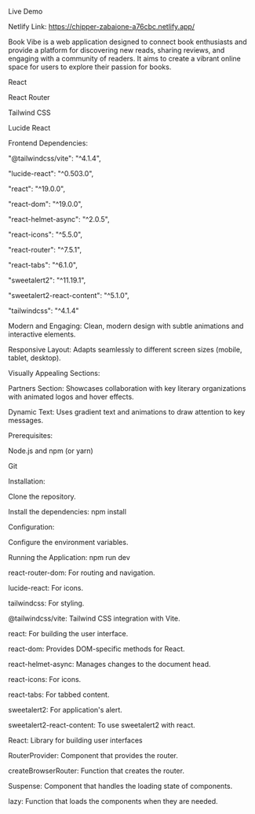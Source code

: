 <!-- Book Vibe -->

Live Demo

Netlify Link: https://chipper-zabaione-a76cbc.netlify.app/

<!-- Project Description -->

Book Vibe is a web application designed to connect book enthusiasts and provide a platform for discovering new reads, sharing reviews, and engaging with a community of readers. It aims to create a vibrant online space for users to explore their passion for books.

<!--Technical Stack  -->


React

React Router

Tailwind CSS

Lucide React

Frontend Dependencies:

"@tailwindcss/vite": "^4.1.4",

"lucide-react": "^0.503.0",

"react": "^19.0.0",

"react-dom": "^19.0.0",

"react-helmet-async": "^2.0.5",

"react-icons": "^5.5.0",

"react-router": "^7.5.1",

"react-tabs": "^6.1.0",

"sweetalert2": "^11.19.1",

"sweetalert2-react-content": "^5.1.0",

"tailwindcss": "^4.1.4"



<!-- UI Design Highlights -->

Modern and Engaging: Clean, modern design with subtle animations and interactive elements.

Responsive Layout: Adapts seamlessly to different screen sizes (mobile, tablet, desktop).

Visually Appealing Sections:

Partners Section: Showcases collaboration with key literary organizations with animated logos and hover effects.

Dynamic Text: Uses gradient text and animations to draw attention to key messages.




<!--  Installation and Setup  -->

Prerequisites:

Node.js and npm (or yarn)

Git

Installation:

Clone the repository.

Install the dependencies:
npm install

Configuration:

Configure the environment variables.

Running the Application:
npm run dev

<!-- Key Dependencies -->

react-router-dom: For routing and navigation.

lucide-react: For icons.

tailwindcss: For styling.

@tailwindcss/vite: Tailwind CSS integration with Vite.

react: For building the user interface.

react-dom: Provides DOM-specific methods for React.

react-helmet-async: Manages changes to the document head.

react-icons: For icons.

react-tabs: For tabbed content.

sweetalert2: For application's alert.

sweetalert2-react-content: To use sweetalert2 with react.


<!-- Explanation of code -->

React: Library for building user interfaces

RouterProvider: Component that provides the router.

createBrowserRouter: Function that creates the router.

Suspense: Component that handles the loading state of components.

lazy: Function that loads the components when they are needed.


